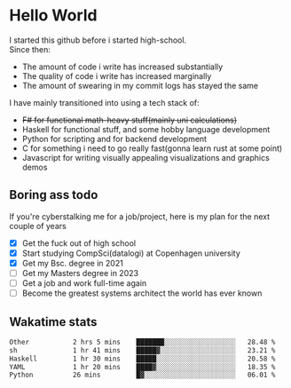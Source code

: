 # Hello World

I started this github before i started high-school.  
Since then:
- The amount of code i write has increased substantially
- The quality of code i write has increased marginally
- The amount of swearing in my commit logs has stayed the same

I have mainly transitioned into using a tech stack of:
- ~~F# for functional math-heavy stuff(mainly uni calculations)~~
- Haskell for functional stuff, and some hobby language development
- Python for scripting and for backend development
- C for something i need to go really fast(gonna learn rust at some point)
- Javascript for writing visually appealing visualizations and graphics demos

## Boring ass todo
If you're cyberstalking me for a job/project, here is my plan for the next couple of years
- [x] Get the fuck out of high school
- [x] Start studying CompSci(datalogi) at Copenhagen university
- [x] Get my Bsc. degree in 2021
- [ ] Get my Masters degree in 2023
- [ ] Get a job and work full-time again
- [ ] Become the greatest systems architect the world has ever known

## Wakatime stats
<!--START_SECTION:waka-->

```txt
Other           2 hrs 5 mins    ███████░░░░░░░░░░░░░░░░░░   28.48 %
sh              1 hr 41 mins    █████▓░░░░░░░░░░░░░░░░░░░   23.21 %
Haskell         1 hr 30 mins    █████░░░░░░░░░░░░░░░░░░░░   20.58 %
YAML            1 hr 20 mins    ████▓░░░░░░░░░░░░░░░░░░░░   18.35 %
Python          26 mins         █▓░░░░░░░░░░░░░░░░░░░░░░░   06.01 %
```

<!--END_SECTION:waka-->
